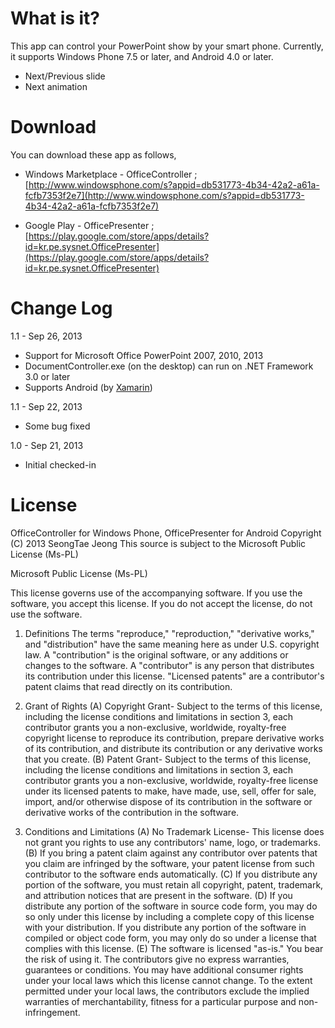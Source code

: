 What is it?
================================

This app can control your PowerPoint show by your smart phone. Currently, it supports Windows Phone 7.5 or later, and Android 4.0 or later.

  - Next/Previous slide
  - Next animation



Download
================================
You can download these app as follows,

* Windows Marketplace - OfficeController
; [http://www.windowsphone.com/s?appid=db531773-4b34-42a2-a61a-fcfb7353f2e7](http://www.windowsphone.com/s?appid=db531773-4b34-42a2-a61a-fcfb7353f2e7)

* Google Play - OfficePresenter
; [https://play.google.com/store/apps/details?id=kr.pe.sysnet.OfficePresenter](https://play.google.com/store/apps/details?id=kr.pe.sysnet.OfficePresenter)




Change Log
================================

1.1 - Sep 26, 2013
* Support for Microsoft Office PowerPoint 2007, 2010, 2013
* DocumentController.exe (on the desktop) can run on .NET Framework 3.0 or later
* Supports Android (by [Xamarin](http://xamarij.com))

1.1 - Sep 22, 2013
* Some bug fixed

1.0 - Sep 21, 2013

* Initial checked-in



License
================================
OfficeController for Windows Phone, OfficePresenter for Android Copyright (C) 2013 SeongTae Jeong
This source is subject to the Microsoft Public License (Ms-PL)

﻿Microsoft Public License (Ms-PL)

This license governs use of the accompanying software. If you use the software, you accept this license. If you do not accept the license, do not use the software.

1. Definitions
The terms "reproduce," "reproduction," "derivative works," and "distribution" have the same meaning here as under U.S. copyright law. A "contribution" is the original software, or any additions or changes to the software. A "contributor" is any person that distributes its contribution under this license. "Licensed patents" are a contributor's patent claims that read directly on its contribution.

2. Grant of Rights
(A) Copyright Grant- Subject to the terms of this license, including the license conditions and limitations in section 3, each contributor grants you a non-exclusive, worldwide, royalty-free copyright license to reproduce its contribution, prepare derivative works of its contribution, and distribute its contribution or any derivative works that you create.
(B) Patent Grant- Subject to the terms of this license, including the license conditions and limitations in section 3, each contributor grants you a non-exclusive, worldwide, royalty-free license under its licensed patents to make, have made, use, sell, offer for sale, import, and/or otherwise dispose of its contribution in the software or derivative works of the contribution in the software.

3. Conditions and Limitations
(A) No Trademark License- This license does not grant you rights to use any contributors' name, logo, or trademarks.
(B) If you bring a patent claim against any contributor over patents that you claim are infringed by the software, your patent license from such contributor to the software ends automatically.
(C) If you distribute any portion of the software, you must retain all copyright, patent, trademark, and attribution notices that are present in the software.
(D) If you distribute any portion of the software in source code form, you may do so only under this license by including a complete copy of this license with your distribution. If you distribute any portion of the software in compiled or object code form, you may only do so under a license that complies with this license.
(E) The software is licensed "as-is." You bear the risk of using it. The contributors give no express warranties, guarantees or conditions. You may have additional consumer rights under your local laws which this license cannot change. To the extent permitted under your local laws, the contributors exclude the implied warranties of merchantability, fitness for a particular purpose and non-infringement.

